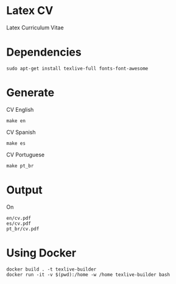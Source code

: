 # Latex CV

Latex Curriculum Vitae

# Dependencies

```
sudo apt-get install texlive-full fonts-font-awesome
```

# Generate

CV English

```
make en
```

CV Spanish

```
make es
```

CV Portuguese

```
make pt_br
```

# Output
On

```
en/cv.pdf
es/cv.pdf
pt_br/cv.pdf
```


# Using Docker

```
docker build . -t texlive-builder
docker run -it -v $(pwd):/home -w /home texlive-builder bash
```
